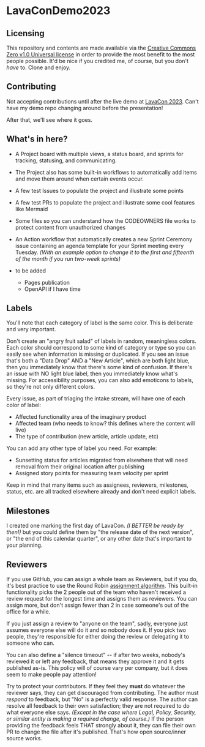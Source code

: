 # LavaConDemo2023

## Licensing

This repository and contents are made available via the [Creative Commons Zero v1.0 Universal license](license.md) in order to provide the most benefit to the most people possible.
It'd be nice if you credited me, of course, but you don't _have_ to. Clone and enjoy.

## Contributing

Not accepting contributions until after the live demo at [LavaCon 2023](https://lavacon.org/). Can't have my demo repo changing around before the presentation!

After that, we'll see where it goes.

## What's in here?

- A Project board with multiple views, a status board, and sprints for tracking, statusing, and communicating.
- The Project also has some built-in workflows to automatically add items and move them around when certain events occur.
- A few test Issues to populate the project and illustrate some points
- A few test PRs to populate the project and illustrate some cool features like Mermaid
- Some files so you can understand how the CODEOWNERS file works to protect content from unauthorized changes
- An Action workflow that automatically creates a new Sprint Ceremony issue containing an agenda template for your Sprint meeting every Tuesday. _(With an example option to change it to the first and fifteenth of the month if you run two-week sprints)_

- to be added
  - Pages publication
  - OpenAPI if I have time 

## Labels

You'll note that each category of label is the same color. This is deliberate and very important.

Don't create an "angry fruit salad" of labels in random, meaningless colors. Each color should correspond to some kind of category or type so you can easily see when information is missing or duplicated. If you see an issue that's both a "Data Drop" AND a "New Article", which are both light blue, then you immediately know that there's some kind of confusion. If there's an issue with NO light blue label, then you immediately know what's missing. For accessibility purposes, you can also add emoticons to labels, so they're not only different colors.

Every issue, as part of triaging the intake stream, will have one of each color of label:

- Affected functionality area of the imaginary product
- Affected team (who needs to know? this defines where the content will live)
- The type of contribution (new article, article update, etc)

You can add any other type of label you need. For example:

- Sunsetting status for articles migrated from elsewhere that will need removal from their original location after publishing
- Assigned story points for measuring team velocity per sprint

Keep in mind that many items such as assignees, reviewers, milestones, status, etc. are all tracked elsewhere already and don't need explicit labels.

## Milestones

I created one marking the first day of LavaCon. _(I BETTER be ready by then!)_ but you could define them by "the release date of the next version", or "the end of this calendar quarter", or any other date that's important to your planning.

## Reviewers

If you use GitHub, you can assign a whole team as Reviewers, but if you do, it's best practice to use the Round Robin [assignment algorithm](https://docs.github.com/en/organizations/organizing-members-into-teams/managing-code-review-settings-for-your-team#routing-algorithms). This built-in functionality picks the 2 people out of the team who haven't received a review request for the longest time and assigns them as reviewers. You can assign more, but don't assign fewer than 2 in case someone's out of the office for a while. 

If you just assign a review to "anyone on the team", sadly, everyone just assumes everyone else will do it and so nobody does it. If you pick two people, they're responsible for either doing the review or delegating it to someone who can. 

You can also define a "silence timeout" -- if after two weeks, nobody's reviewed it or left any feedback, that means they approve it and it gets published as-is. This policy will of course vary per company, but it does seem to make people pay attention!

Try to protect your contributors. If they feel they **must** do whatever the reviewer says, they can get discouraged from contributing. The author must _respond_ to feedback, but "No" is a perfectly valid response. The author can resolve all feedback to their own satisfaction; they are not required to do what everyone else says. _(Except in the case where Legal, Policy, Security, or similar entity is making a required change, of course.)_ If the person providing the feedback feels THAT strongly about it, they can file their own PR to change the file after it's published. That's how open source/inner source works.
